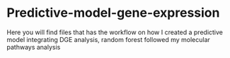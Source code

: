 # Predictive-model-gene-expression
Here you will find files that has the workflow on how I created a predictive model integrating DGE analysis, random forest followed my molecular pathways analysis
